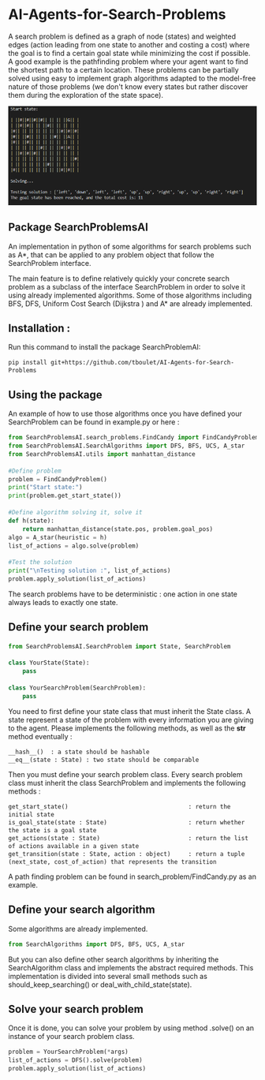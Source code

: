 # AI-Agents-for-Search-Problems
A search problem is defined as a graph of node (states) and weighted edges (action leading from one state to another and costing a cost) where the goal is to find a certain goal state while minimizing the cost if possible. A good example is the pathfinding problem where your agent want to find the shortest path to a certain location. 
These problems can be partially solved using easy to implement graph algorithms adapted to the model-free nature of those problems (we don't know every states but rather discover them during the exploration of the state space).

![Alt text](search_pb.png)

## Package SearchProblemsAI
An implementation in python of some algorithms for search problems such as A*, that can be applied to any problem object that follow the SearchProblem interface.

The main feature is to define relatively quickly your concrete search problem as a subclass of the interface SearchProblem in order to solve it using already implemented algorithms. Some of those algorithms including BFS, DFS, Uniform Cost Search (Dijkstra ) and A* are already implemented.

## Installation :
Run this command to install the package SearchProblemAI:

    pip install git+https://github.com/tboulet/AI-Agents-for-Search-Problems

## Using the package 
An example of how to use those algorithms once you have defined your SearchProblem can be found in example.py or here :

```python
from SearchProblemsAI.search_problems.FindCandy import FindCandyProblem
from SearchProblemsAI.SearchAlgorithms import DFS, BFS, UCS, A_star
from SearchProblemsAI.utils import manhattan_distance

#Define problem
problem = FindCandyProblem()
print("Start state:")
print(problem.get_start_state())

#Define algorithm solving it, solve it
def h(state):
    return manhattan_distance(state.pos, problem.goal_pos)
algo = A_star(heuristic = h)
list_of_actions = algo.solve(problem)

#Test the solution
print("\nTesting solution :", list_of_actions)
problem.apply_solution(list_of_actions)
```

The search problems have to be deterministic : one action in one state always leads to exactly one state.



## Define your search problem
```python
from SearchProblemsAI.SearchProblem import State, SearchProblem

class YourState(State):
    pass
    
class YourSearchProblem(SearchProblem):  
    pass
```

You need to first define your state class that must inherit the State class. A state represent a state of the problem with every information you are giving to the agent. Please implements the following methods, as well as the __str__ method eventually :

    __hash__()  : a state should be hashable
    __eq__(state : State) : two state should be comparable
      
Then you must define your search problem class. Every search problem class must inherit the class SearchProblem and implements the following methods :

    get_start_state()                                  : return the initial state
    is_goal_state(state : State)                       : return whether the state is a goal state
    get_actions(state : State)                         : return the list of actions available in a given state
    get_transition(state : State, action : object)     : return a tuple (next_state, cost_of_action) that represents the transition
      
A path finding problem can be found in search_problem/FindCandy.py as an example.
      

## Define your search algorithm
Some algorithms are already implemented.
```python
from SearchAlgorithms import DFS, BFS, UCS, A_star
```

But you can also define other search algorithms by inheriting the SearchAlgorithm class and implements the abstract required methods. This implementation is divided into several small methods such as should_keep_searching() or deal_with_child_state(state).


## Solve your search problem
Once it is done, you can solve your problem by using method .solve() on an instance of your search problem class.
````python
problem = YourSearchProblem(*args)
list_of_actions = DFS().solve(problem)
problem.apply_solution(list_of_actions)
````
